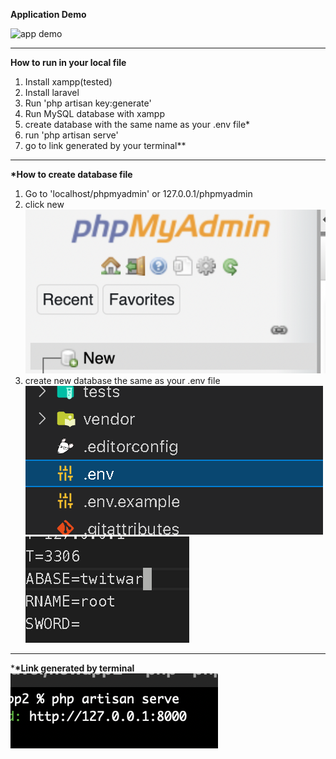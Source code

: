 **Application Demo**

![app demo](https://media.giphy.com/media/HGAOWHOWC7ImjLGn0d/giphy.gif)

---

**How to run in your local file**

1. Install xampp(tested)
2. Install laravel
3. Run 'php artisan key:generate'
4. Run MySQL database with xampp
5. create database with the same name as your .env file\*
6. run 'php artisan serve'
7. go to link generated by your terminal\*\*

---

**\*How to create database file**

1. Go to 'localhost/phpmyadmin' or 127.0.0.1/phpmyadmin
2. click new ![](resources/media/newdb.png)
3. create new database the same as your .env file ![](resources/media/envfile.png) ![](resources/media/dbname.png)

---

\***\*Link generated by terminal**
![](resources/media/localhost.png)
